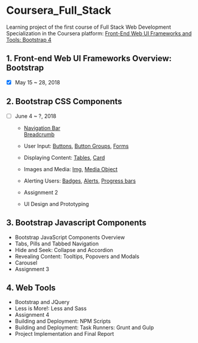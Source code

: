 # Coursera_Full_Stack

Learning project of the first course of Full Stack Web Development Specialization in the Coursera platform: 
[Front-End Web UI Frameworks and Tools: Bootstrap 4](https://www.coursera.org/learn/bootstrap-4)

## 1. Front-end Web UI Frameworks Overview: Bootstrap 
- [x] May 15 ~ 28, 2018
  
## 2. Bootstrap CSS Components
- [ ] June 4 ~ ?, 2018
  
  + [Navigation Bar](http://getbootstrap.com/docs/4.0/components/navbar/)	
    [Breadcrumb](http://getbootstrap.com/docs/4.0/components/breadcrumb/)
	
  + User Input: 
    [Buttons](http://getbootstrap.com/docs/4.0/components/buttons/), 
    [Button Groups](http://getbootstrap.com/docs/4.0/components/button-group/), 
    [Forms](http://getbootstrap.com/docs/4.0/components/forms/)
    
  + Displaying Content: 
    [Tables](http://getbootstrap.com/docs/4.0/content/tables/), 
    [Card](http://getbootstrap.com/docs/4.0/components/card/)
    
  + Images and Media: 
    [Img](http://getbootstrap.com/docs/4.0/content/images/), 
    [Media Object](http://getbootstrap.com/docs/4.0/layout/media-object/)
  
  + Alerting Users:
    [Badges](http://getbootstrap.com/docs/4.0/components/badge/),
    [Alerts](http://getbootstrap.com/docs/4.0/components/alerts),
    [Progress bars](http://getbootstrap.com/docs/4.0/components/progress/)
    
  + Assignment 2
  + UI Design and Prototyping

## 3. Bootstrap Javascript Components

  + Bootstrap JavaScript Components Overview
  + Tabs, Pills and Tabbed Navigation
  + Hide and Seek: Collapse and Accordion
  + Revealing Content: Tooltips, Popovers and Modals
  + Carousel
  + Assignment 3

## 4. Web Tools

  + Bootstrap and JQuery
  + Less is More!: Less and Sass
  + Assignment 4
  + Building and Deployment: NPM Scripts
  + Building and Deployment: Task Runners: Grunt and Gulp
  + Project Implementation and Final Report
